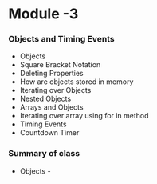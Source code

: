 # Module -3 

### Objects and Timing Events 

- Objects 
- Square Bracket Notation
- Deleting Properties
- How are objects stored in memory
- Iterating over Objects 
- Nested Objects 
- Arrays and Objects 
- Iterating over array using for in method
- Timing Events
- Countdown Timer


### Summary of class 

- Objects - 